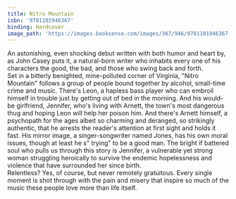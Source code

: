 ```yaml
---
title: Nitro Mountain
isbn: '9781101946367'
binding: Hardcover
image_path: 'https://images.booksense.com/images/367/946/9781101946367.jpg'
---
```



An astonishing, even shocking debut written with both humor and heart by, as John Casey puts it, a natural-born writer who inhabits every one of his characters the good, the bad, and those who swing back and forth.&nbsp;
<br>Set in a bitterly benighted, mine-polluted corner of Virginia, "Nitro Mountain" follows a group of people bound together by alcohol, small-time crime and music. There's Leon, a hapless bass player who can embroil himself in trouble just by getting out of bed in the morning. And his would-be girlfriend, Jennifer, who's living with Arnett, the town's most dangerous thug and hoping Leon will help her poison him. And there's Arnett himself, a psychopath for the ages albeit so charming and deranged, so strikingly authentic, that he arrests the reader's attention at first sight and holds it fast. His mirror image, a singer-songwriter named Jones, has his own moral issues, though at least he s" trying" to be a good man. The bright if battered soul who pulls us through this story is Jennifer, a vulnerable yet strong woman struggling heroically to survive the endemic hopelessness and violence that have surrounded her since birth.&nbsp;
<br>Relentless? Yes, of course, but never remotely gratuitous. Every single moment is shot through with the pain and misery that inspire so much of the music these people love more than life itself.